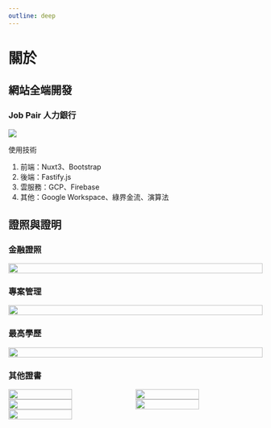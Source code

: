 ```yaml
---
outline: deep
---
```


# 關於

<VPTeamMembers size="medium" :members="members" />

<script setup>
import {
  VPTeamPage,
  VPTeamPageTitle,
  VPTeamMembers,
  VPTeamPageSection
} from 'vitepress/theme'

const members = [
  {
    avatar: `/affiliate/1700901417115.jpg`,
    name: '朱奕安',
    title: '理財講師',
    desc:'2023~ 學校學不到的事',
  },
  {
    avatar: `/affiliate/1700901417115.jpg`,
    name: '朱奕安',
    title: '全端工程師',
    desc:'2024~ 玉山銀行<br/>2020-2023 凱基人壽<br/>2017~2020 其他',
    org: '普鴻(6590)',
    orgLink: 'https://www.provision.com.tw/'
  },
]
</script>

## 網站全端開發

### Job Pair 人力銀行

<a href="https://job-pair.com" target="_blank">
    <img src="/about/Top1.webp">
</a>

使用技術

1. 前端：Nuxt3、Bootstrap
2. 後端：Fastify.js
3. 雲服務：GCP、Firebase
4. 其他：Google Workspace、綠界金流、演算法

## 證照與證明

### 金融證照

<div style="display:flex;flex-wrap:wrap;">
    <img style="width:100%" src="/certificate/AFPI2300016_U121652155-1.png">
</div>

### 專案管理

<div style="display:flex;flex-wrap:wrap;">
    <img style="width:100%" src="/certificate/pmp.jpg">
</div>

### 最高學歷

<div style="display:flex;flex-wrap:wrap;">
    <img style="width:100%" src="/certificate/Certificate.jpg">
</div>

### 其他證書

<div style="display:flex;flex-wrap:wrap;">
    <img style="width:50%" src="/certificate/161340_1.jpg">
    <img style="width:50%" src="/certificate/201447_1.jpg">
    <img style="width:50%" src="/certificate/232309_1.jpg">
    <img style="width:50%" src="/certificate/311350_1.jpg">
    <img style="width:50%" src="/certificate/081510_1.jpg">
</div>